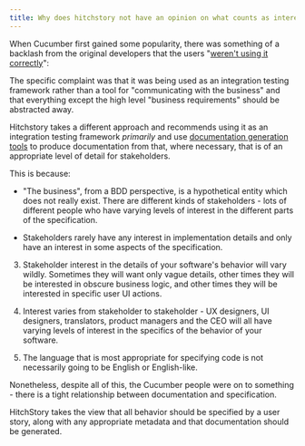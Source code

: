 ```yaml
---
title: Why does hitchstory not have an opinion on what counts as interesting to "the business"?
---
```


When Cucumber first gained some popularity, there was something of a backlash
from the original developers that the users "[weren't using it correctly](https://cucumber.io/blog/collaboration/the-worlds-most-misunderstood-collaboration-tool/)":

The specific complaint was that it was being used as an integration testing
framework rather than a tool for "communicating with the business" and that everything
except the high level "business requirements" should be abstracted away.

Hitchstory takes a different approach and recommends using it as an integration testing framework *primarily* and use [documentation generation tools](../../using/documentation/generate) to produce documentation from that, where necessary, that is of an appropriate level of detail for stakeholders.

This is because:

- "The business", from a BDD perspective, is a hypothetical entity which does not really exist. There are different kinds of stakeholders - lots of different people who have varying levels of interest in the different parts of the specification.

- Stakeholders rarely have any interest in implementation details and only have an interest in some aspects of the specification.

3. Stakeholder interest in the details of your software's behavior will vary wildly. Sometimes they will want only vague details, other times they will be interested in obscure business logic, and other times they will be interested in specific user UI actions.

4. Interest varies from stakeholder to stakeholder - UX designers, UI designers, translators, product managers and the CEO will all have varying levels of interest in the specifics of the behavior of your software.

5. The language that is most appropriate for specifying code is not necessarily going to be English or English-like. 

Nonetheless, despite all of this, the Cucumber people were on to something - there is a tight relationship between documentation and specification.

HitchStory takes the view that all behavior should be specified by a user story, along with any appropriate metadata and that documentation should be generated.
